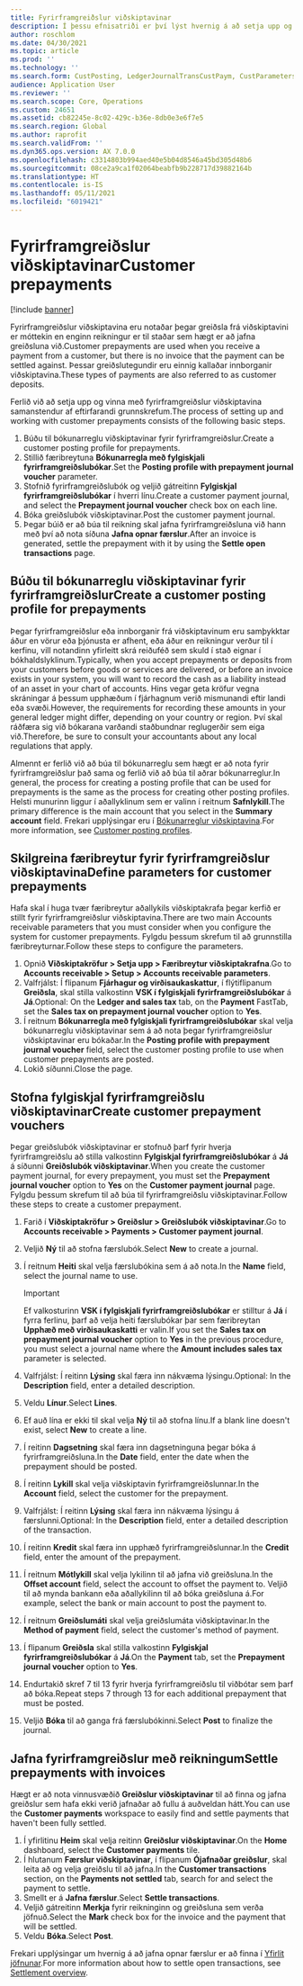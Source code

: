 ```yaml
---
title: Fyrirframgreiðslur viðskiptavinar
description: Í þessu efnisatriði er því lýst hvernig á að setja upp og vinna úr fyrirframgreiðslum viðskiptavina (einnig þekkt sem innborganir viðskiptavina).
author: roschlom
ms.date: 04/30/2021
ms.topic: article
ms.prod: ''
ms.technology: ''
ms.search.form: CustPosting, LedgerJournalTransCustPaym, CustParameters
audience: Application User
ms.reviewer: ''
ms.search.scope: Core, Operations
ms.custom: 24651
ms.assetid: cb82245e-8c02-429c-b36e-8db0e3e6f7e5
ms.search.region: Global
ms.author: raprofit
ms.search.validFrom: ''
ms.dyn365.ops.version: AX 7.0.0
ms.openlocfilehash: c3314803b994aed40e5b04d8546a45bd305d48b6
ms.sourcegitcommit: 08ce2a9ca1f02064beabfb9b228717d39882164b
ms.translationtype: HT
ms.contentlocale: is-IS
ms.lasthandoff: 05/11/2021
ms.locfileid: "6019421"
---
```

# <a name="customer-prepayments"></a><span data-ttu-id="202f4-103">Fyrirframgreiðslur viðskiptavinar</span><span class="sxs-lookup"><span data-stu-id="202f4-103">Customer prepayments</span></span>

[!include [banner](../includes/banner.md)]

<span data-ttu-id="202f4-104">Fyrirframgreiðslur viðskiptavina eru notaðar þegar greiðsla frá viðskiptavini er móttekin en enginn reikningur er til staðar sem hægt er að jafna greiðsluna við.</span><span class="sxs-lookup"><span data-stu-id="202f4-104">Customer prepayments are used when you receive a payment from a customer, but there is no invoice that the payment can be settled against.</span></span> <span data-ttu-id="202f4-105">Þessar greiðslutegundir eru einnig kallaðar innborganir viðskiptavina.</span><span class="sxs-lookup"><span data-stu-id="202f4-105">These types of payments are also referred to as customer deposits.</span></span>

<span data-ttu-id="202f4-106">Ferlið við að setja upp og vinna með fyrirframgreiðslur viðskiptavina samanstendur af eftirfarandi grunnskrefum.</span><span class="sxs-lookup"><span data-stu-id="202f4-106">The process of setting up and working with customer prepayments consists of the following basic steps.</span></span>

1. <span data-ttu-id="202f4-107">Búðu til bókunarreglu viðskiptavinar fyrir fyrirframgreiðslur.</span><span class="sxs-lookup"><span data-stu-id="202f4-107">Create a customer posting profile for prepayments.</span></span>
2. <span data-ttu-id="202f4-108">Stillið færibreytuna **Bókunarregla með fylgiskjali fyrirframgreiðslubókar**.</span><span class="sxs-lookup"><span data-stu-id="202f4-108">Set the **Posting profile with prepayment journal voucher** parameter.</span></span>
3. <span data-ttu-id="202f4-109">Stofnið fyrirframgreiðslubók og veljið gátreitinn **Fylgiskjal fyrirframgreiðslubókar** í hverri línu.</span><span class="sxs-lookup"><span data-stu-id="202f4-109">Create a customer payment journal, and select the **Prepayment journal voucher** check box on each line.</span></span>
4. <span data-ttu-id="202f4-110">Bóka greiðslubók viðskiptavinar.</span><span class="sxs-lookup"><span data-stu-id="202f4-110">Post the customer payment journal.</span></span>
5. <span data-ttu-id="202f4-111">Þegar búið er að búa til reikning skal jafna fyrirframgreiðsluna við hann með því að nota síðuna **Jafna opnar færslur**.</span><span class="sxs-lookup"><span data-stu-id="202f4-111">After an invoice is generated, settle the prepayment with it by using the **Settle open transactions** page.</span></span>

## <a name="create-a-customer-posting-profile-for-prepayments"></a><span data-ttu-id="202f4-112">Búðu til bókunarreglu viðskiptavinar fyrir fyrirframgreiðslur</span><span class="sxs-lookup"><span data-stu-id="202f4-112">Create a customer posting profile for prepayments</span></span>

<span data-ttu-id="202f4-113">Þegar fyrirframgreiðslur eða innborganir frá viðskiptavinum eru samþykktar áður en vörur eða þjónusta er afhent, eða áður en reikningur verður til í kerfinu, vill notandinn yfirleitt skrá reiðuféð sem skuld í stað eignar í bókhaldslyklinum.</span><span class="sxs-lookup"><span data-stu-id="202f4-113">Typically, when you accept prepayments or deposits from your customers before goods or services are delivered, or before an invoice exists in your system, you will want to record the cash as a liability instead of an asset in your chart of accounts.</span></span> <span data-ttu-id="202f4-114">Hins vegar geta kröfur vegna skráningar á þessum upphæðum í fjárhagnum verið mismunandi eftir landi eða svæði.</span><span class="sxs-lookup"><span data-stu-id="202f4-114">However, the requirements for recording these amounts in your general ledger might differ, depending on your country or region.</span></span> <span data-ttu-id="202f4-115">Því skal ráðfæra sig við bókarana varðandi staðbundnar reglugerðir sem eiga við.</span><span class="sxs-lookup"><span data-stu-id="202f4-115">Therefore, be sure to consult your accountants about any local regulations that apply.</span></span>

<span data-ttu-id="202f4-116">Almennt er ferlið við að búa til bókunarreglu sem hægt er að nota fyrir fyrirframgreiðslur það sama og ferlið við að búa til aðrar bókunarreglur.</span><span class="sxs-lookup"><span data-stu-id="202f4-116">In general, the process for creating a posting profile that can be used for prepayments is the same as the process for creating other posting profiles.</span></span> <span data-ttu-id="202f4-117">Helsti munurinn liggur í aðallyklinum sem er valinn í reitnum **Safnlykill**.</span><span class="sxs-lookup"><span data-stu-id="202f4-117">The primary difference is the main account that you select in the **Summary account** field.</span></span> <span data-ttu-id="202f4-118">Frekari upplýsingar eru í [Bókunarreglur viðskiptavina](customer-posting-profiles.md).</span><span class="sxs-lookup"><span data-stu-id="202f4-118">For more information, see [Customer posting profiles](customer-posting-profiles.md).</span></span>

## <a name="define-parameters-for-customer-prepayments"></a><span data-ttu-id="202f4-119">Skilgreina færibreytur fyrir fyrirframgreiðslur viðskiptavina</span><span class="sxs-lookup"><span data-stu-id="202f4-119">Define parameters for customer prepayments</span></span>

<span data-ttu-id="202f4-120">Hafa skal í huga tvær færibreytur aðallykils viðskiptakrafa þegar kerfið er stillt fyrir fyrirframgreiðslur viðskiptavina.</span><span class="sxs-lookup"><span data-stu-id="202f4-120">There are two main Accounts receivable parameters that you must consider when you configure the system for customer prepayments.</span></span> <span data-ttu-id="202f4-121">Fylgdu þessum skrefum til að grunnstilla færibreyturnar.</span><span class="sxs-lookup"><span data-stu-id="202f4-121">Follow these steps to configure the parameters.</span></span>

1. <span data-ttu-id="202f4-122">Opnið **Viðskiptakröfur \> Setja upp \> Færibreytur viðskiptakrafna**.</span><span class="sxs-lookup"><span data-stu-id="202f4-122">Go to **Accounts receivable \> Setup \> Accounts receivable parameters**.</span></span>
2. <span data-ttu-id="202f4-123">Valfrjálst: Í flipanum **Fjárhagur og virðisaukaskattur**, í flýtiflipanum **Greiðsla**, skal stilla valkostinn **VSK í fylgiskjali fyrirframgreiðslubókar** á **Já**.</span><span class="sxs-lookup"><span data-stu-id="202f4-123">Optional: On the **Ledger and sales tax** tab, on the **Payment** FastTab, set the **Sales tax on prepayment journal voucher** option to **Yes**.</span></span>
3. <span data-ttu-id="202f4-124">Í reitnum **Bókunarregla með fylgiskjali fyrirframgreiðslubókar** skal velja bókunarreglu viðskiptavinar sem á að nota þegar fyrirframgreiðslur viðskiptavinar eru bókaðar.</span><span class="sxs-lookup"><span data-stu-id="202f4-124">In the **Posting profile with prepayment journal voucher** field, select the customer posting profile to use when customer prepayments are posted.</span></span>
4. <span data-ttu-id="202f4-125">Lokið síðunni.</span><span class="sxs-lookup"><span data-stu-id="202f4-125">Close the page.</span></span>

## <a name="create-customer-prepayment-vouchers"></a><span data-ttu-id="202f4-126">Stofna fylgiskjal fyrirframgreiðslu viðskiptavinar</span><span class="sxs-lookup"><span data-stu-id="202f4-126">Create customer prepayment vouchers</span></span>

<span data-ttu-id="202f4-127">Þegar greiðslubók viðskiptavinar er stofnuð þarf fyrir hverja fyrirframgreiðslu að stilla valkostinn **Fylgiskjal fyrirframgreiðslubókar** á **Já** á síðunni **Greiðslubók viðskiptavinar**.</span><span class="sxs-lookup"><span data-stu-id="202f4-127">When you create the customer payment journal, for every prepayment, you must set the **Prepayment journal voucher** option to **Yes** on the **Customer payment journal** page.</span></span> <span data-ttu-id="202f4-128">Fylgdu þessum skrefum til að búa til fyrirframgreiðslu viðskiptavinar.</span><span class="sxs-lookup"><span data-stu-id="202f4-128">Follow these steps to create a customer prepayment.</span></span>

1. <span data-ttu-id="202f4-129">Farið í **Viðskiptakröfur \> Greiðslur \> Greiðslubók viðskiptavinar**.</span><span class="sxs-lookup"><span data-stu-id="202f4-129">Go to **Accounts receivable \> Payments \> Customer payment journal**.</span></span>
2. <span data-ttu-id="202f4-130">Veljið **Ný** til að stofna færslubók.</span><span class="sxs-lookup"><span data-stu-id="202f4-130">Select **New** to create a journal.</span></span>
3. <span data-ttu-id="202f4-131">Í reitnum **Heiti** skal velja færslubókina sem á að nota.</span><span class="sxs-lookup"><span data-stu-id="202f4-131">In the **Name** field, select the journal name to use.</span></span>

    > [!IMPORTANT]
    > <span data-ttu-id="202f4-132">Ef valkosturinn **VSK í fylgiskjali fyrirframgreiðslubókar** er stilltur á **Já** í fyrra ferlinu, þarf að velja heiti færslubókar þar sem færibreytan **Upphæð með virðisaukaskatti** er valin.</span><span class="sxs-lookup"><span data-stu-id="202f4-132">If you set the **Sales tax on prepayment journal voucher** option to **Yes** in the previous procedure, you must select a journal name where the **Amount includes sales tax** parameter is selected.</span></span> 

4. <span data-ttu-id="202f4-133">Valfrjálst: Í reitinn **Lýsing** skal færa inn nákvæma lýsingu.</span><span class="sxs-lookup"><span data-stu-id="202f4-133">Optional: In the **Description** field, enter a detailed description.</span></span>
5. <span data-ttu-id="202f4-134">Veldu **Línur**.</span><span class="sxs-lookup"><span data-stu-id="202f4-134">Select **Lines**.</span></span>
6. <span data-ttu-id="202f4-135">Ef auð lína er ekki til skal velja **Ný** til að stofna línu.</span><span class="sxs-lookup"><span data-stu-id="202f4-135">If a blank line doesn't exist, select **New** to create a line.</span></span>
7. <span data-ttu-id="202f4-136">Í reitinn **Dagsetning** skal færa inn dagsetninguna þegar bóka á fyrirframgreiðsluna.</span><span class="sxs-lookup"><span data-stu-id="202f4-136">In the **Date** field, enter the date when the prepayment should be posted.</span></span>
8. <span data-ttu-id="202f4-137">Í reitinn **Lykill** skal velja viðskiptavin fyrirframgreiðslunnar.</span><span class="sxs-lookup"><span data-stu-id="202f4-137">In the **Account** field, select the customer for the prepayment.</span></span>
9. <span data-ttu-id="202f4-138">Valfrjálst: Í reitinn **Lýsing** skal færa inn nákvæma lýsingu á færslunni.</span><span class="sxs-lookup"><span data-stu-id="202f4-138">Optional: In the **Description** field, enter a detailed description of the transaction.</span></span>
10. <span data-ttu-id="202f4-139">Í reitinn **Kredit** skal færa inn upphæð fyrirframgreiðslunnar.</span><span class="sxs-lookup"><span data-stu-id="202f4-139">In the **Credit** field, enter the amount of the prepayment.</span></span>
11. <span data-ttu-id="202f4-140">Í reitnum **Mótlykill** skal velja lykilinn til að jafna við greiðsluna.</span><span class="sxs-lookup"><span data-stu-id="202f4-140">In the **Offset account** field, select the account to offset the payment to.</span></span> <span data-ttu-id="202f4-141">Veljið til að mynda bankann eða aðallykilinn til að bóka greiðsluna á.</span><span class="sxs-lookup"><span data-stu-id="202f4-141">For example, select the bank or main account to post the payment to.</span></span>
12. <span data-ttu-id="202f4-142">Í reitnum **Greiðslumáti** skal velja greiðslumáta viðskiptavinar.</span><span class="sxs-lookup"><span data-stu-id="202f4-142">In the **Method of payment** field, select the customer's method of payment.</span></span>
13. <span data-ttu-id="202f4-143">Í flipanum **Greiðsla** skal stilla valkostinn **Fylgiskjal fyrirframgreiðslubókar** á **Já**.</span><span class="sxs-lookup"><span data-stu-id="202f4-143">On the **Payment** tab, set the **Prepayment journal voucher** option to **Yes**.</span></span>
14. <span data-ttu-id="202f4-144">Endurtakið skref 7 til 13 fyrir hverja fyrirframgreiðslu til viðbótar sem þarf að bóka.</span><span class="sxs-lookup"><span data-stu-id="202f4-144">Repeat steps 7 through 13 for each additional prepayment that must be posted.</span></span>
15. <span data-ttu-id="202f4-145">Veljið **Bóka** til að ganga frá færslubókinni.</span><span class="sxs-lookup"><span data-stu-id="202f4-145">Select **Post** to finalize the journal.</span></span>

## <a name="settle-prepayments-with-invoices"></a><span data-ttu-id="202f4-146">Jafna fyrirframgreiðslur með reikningum</span><span class="sxs-lookup"><span data-stu-id="202f4-146">Settle prepayments with invoices</span></span>

<span data-ttu-id="202f4-147">Hægt er að nota vinnusvæðið **Greiðslur viðskiptavinar** til að finna og jafna greiðslur sem hafa ekki verið jafnaðar að fullu á auðveldan hátt.</span><span class="sxs-lookup"><span data-stu-id="202f4-147">You can use the **Customer payments** workspace to easily find and settle payments that haven't been fully settled.</span></span>

1. <span data-ttu-id="202f4-148">Í yfirlitinu **Heim** skal velja reitinn **Greiðslur viðskiptavinar**.</span><span class="sxs-lookup"><span data-stu-id="202f4-148">On the **Home** dashboard, select the **Customer payments** tile.</span></span>
2. <span data-ttu-id="202f4-149">Í hlutanum **Færslur viðskiptavinar**, í flipanum **Ójafnaðar greiðslur**, skal leita að og velja greiðslu til að jafna.</span><span class="sxs-lookup"><span data-stu-id="202f4-149">In the **Customer transactions** section, on the **Payments not settled** tab, search for and select the payment to settle.</span></span>
3. <span data-ttu-id="202f4-150">Smellt er á **Jafna færslur**.</span><span class="sxs-lookup"><span data-stu-id="202f4-150">Select **Settle transactions**.</span></span>
4. <span data-ttu-id="202f4-151">Veljið gátreitinn **Merkja** fyrir reikninginn og greiðsluna sem verða jöfnuð.</span><span class="sxs-lookup"><span data-stu-id="202f4-151">Select the **Mark** check box for the invoice and the payment that will be settled.</span></span>
5. <span data-ttu-id="202f4-152">Veldu **Bóka**.</span><span class="sxs-lookup"><span data-stu-id="202f4-152">Select **Post**.</span></span>

<span data-ttu-id="202f4-153">Frekari upplýsingar um hvernig á að jafna opnar færslur er að finna í [Yfirlit jöfnunar](/cash-bank-management/settlement-overview.md).</span><span class="sxs-lookup"><span data-stu-id="202f4-153">For more information about how to settle open transactions, see [Settlement overview](/cash-bank-management/settlement-overview.md).</span></span>
